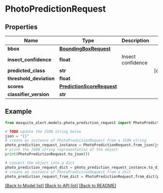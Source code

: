 # PhotoPredictionRequest


## Properties

Name | Type | Description | Notes
------------ | ------------- | ------------- | -------------
**bbox** | [**BoundingBoxRequest**](BoundingBoxRequest.md) |  | 
**insect_confidence** | **float** | Insect confidence | 
**predicted_class** | **str** |  | [optional] 
**threshold_deviation** | **float** |  | 
**scores** | [**PredictionScoreRequest**](PredictionScoreRequest.md) |  | 
**classifier_version** | **str** |  | 

## Example

```python
from mosquito_alert.models.photo_prediction_request import PhotoPredictionRequest

# TODO update the JSON string below
json = "{}"
# create an instance of PhotoPredictionRequest from a JSON string
photo_prediction_request_instance = PhotoPredictionRequest.from_json(json)
# print the JSON string representation of the object
print(PhotoPredictionRequest.to_json())

# convert the object into a dict
photo_prediction_request_dict = photo_prediction_request_instance.to_dict()
# create an instance of PhotoPredictionRequest from a dict
photo_prediction_request_from_dict = PhotoPredictionRequest.from_dict(photo_prediction_request_dict)
```
[[Back to Model list]](../README.md#documentation-for-models) [[Back to API list]](../README.md#documentation-for-api-endpoints) [[Back to README]](../README.md)



